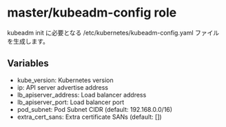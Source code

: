# master/kubeadm-config role

kubeadm init に必要となる /etc/kubernetes/kubeadm-config.yaml ファイルを生成します。

## Variables

* kube_version: Kubernetes version
* ip: API server advertise address
* lb_apiserver_address: Load balancer address
* lb_apiserver_port: Load balancer port
* pod_subnet: Pod Subnet CIDR (default: 192.168.0.0/16)
* extra_cert_sans: Extra certificate SANs (default: [])


